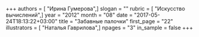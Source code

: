 +++
authors = [ "Ирина Гумерова",]
slogan = ""
rubric = [ "Искусство вычислений",]
year = "2012"
month = "08"
date = "2017-05-24T18:13:22+03:00"
title = "Забавные палочки"
first_page = "22"
illustrators = [ "Наталья Гаврилова",]
npages = "3"
in_sample = false
+++
